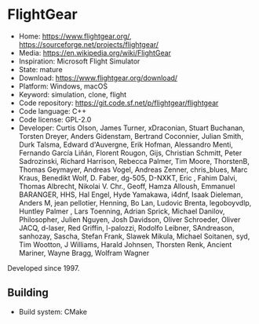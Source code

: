 # FlightGear

- Home: https://www.flightgear.org/, https://sourceforge.net/projects/flightgear/
- Media: https://en.wikipedia.org/wiki/FlightGear
- Inspiration: Microsoft Flight Simulator
- State: mature
- Download: https://www.flightgear.org/download/
- Platform: Windows, macOS
- Keyword: simulation, clone, flight
- Code repository: https://git.code.sf.net/p/flightgear/flightgear
- Code language: C++
- Code license: GPL-2.0
- Developer: Curtis Olson, James Turner, xDraconian, Stuart Buchanan, Torsten Dreyer, Anders Gidenstam, Bertrand Coconnier, Julian Smith, Durk Talsma, Edward d'Auvergne, Erik Hofman, Alessandro Menti, Fernando García Liñán, Florent Rougon, Gijs, Christian Schmitt, Peter Sadrozinski, Richard Harrison, Rebecca Palmer, Tim Moore, ThorstenB, Thomas Geymayer, Andreas Vogel, Andreas Zenner, chris_blues, Marc Kraus, Benedikt Wolf, D. Faber, dg-505, D-NXKT, Eric , Fahim Dalvi, Thomas Albrecht, Nikolai V. Chr., Geoff, Hamza Alloush, Emmanuel BARANGER, HHS, Hal Engel, Hyde Yamakawa, i4dnf, Isaak Dieleman, Anders M, jean pellotier, Henning, Bo Lan, Ludovic Brenta, legoboyvdlp, Huntley Palmer , Lars Toenning, Adrian Sprick, Michael Danilov, Philosopher, Julien Nguyen, Josh Davidson, Oliver Schroeder, Oliver JACQ, d-laser, Red Griffin, l-palozzi, Rodolfo Leibner, SAndreason, sanhozay, Sascha, Stefan Frank, Slawek Mikula, Michael Soitanen, syd, Tim Wootton, J Williams, Harald Johnsen, Thorsten Renk, Ancient Mariner, Wayne Bragg, Wolfram Wagner

Developed since 1997.

## Building

- Build system: CMake
